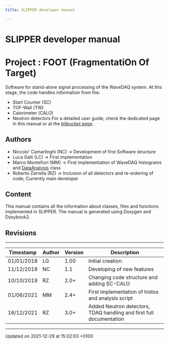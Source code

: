 ```yaml
---
title: SLIPPER developer manual

---
```


# SLIPPER developer manual




# Project     : FOOT (FragmentatiOn Of Target)

Software for stand-alone signal processing of the WaveDAQ system. At this stage, the code handles information from the:

* Start Counter (SC)
* TOF-Wall (TW)
* Calorimeter (CALO)
* Neutron detectors
For a detailed user guide, check the dedicated page in this manual or at the [_bitbucket page_](https://bitbucket.org/rzarrella/slipper/src/master/).


## Authors



* Niccolo' Camarlinghi (NC) -> Development of first Software structure
* Luca Galli (LC) -> First implementation
* Marco Montefiori (MM) -> First implementation of WaveDAQ histograms and [DataAnalysis](/Classes/classDataAnalysis.md) class
* Roberto Zarrella (RZ) -> Inclusion of all detectors and re-ordering of code; Currently main developer

## Content

This manual contains all the information about classes, files and functions implemented in SLIPPER. The manual is generated using Doxygen and Doxybook2.


## Revisions



------------------


| Timestamp    | Author    | Version    | Description     |
|  -------- | -------- | -------- | -------- |
| 01/01/2018    | LG    | 1.00    | Initial creation.     |
| 11/12/2018    | NC    | 1.1    | Developing of new features     |
| 10/10/2019    | RZ    | 2.0+    | Changing code structure and adding SC-CALO     |
| 01/06/2021    | MM    | 2.4+    | First implementation of histos and analysis script     |
| 16/12/2021    | RZ    | 3.0+    | Added Neutron detectors, TDAQ handling and first full documentation    |

-------------------------------

Updated on 2021-12-29 at 15:02:03 +0100
